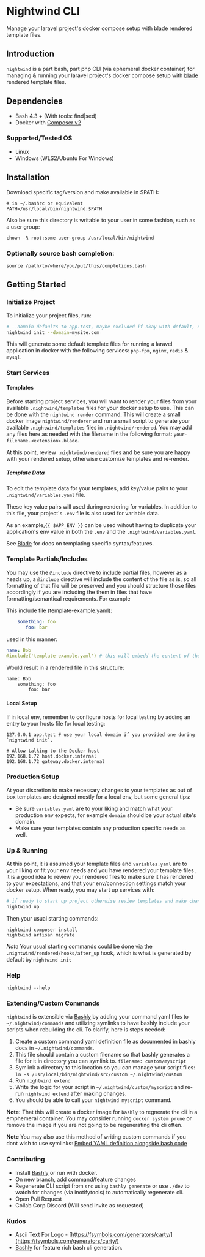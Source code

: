 # Nightwind CLI

Manage your laravel project's docker compose setup with blade rendered template files.

## Introduction

`nightwind` is a part bash, part php CLI (via ephemeral docker container) for managing & running your laravel project's docker compose setup with [blade](https://laravel.com/docs/9.x/blade) rendered template files.

## Dependencies

- Bash 4.3 + (With tools: find|sed)
- Docker with [Composer v2](https://docs.docker.com/compose/cli-command/)

### Supported/Tested OS

- Linux
- Windows (WLS2/Ubuntu For Windows)

## Installation

Download specific tag/version and make available in $PATH:

```
# in ~/.bashrc or equivalent
PATH=/usr/local/bin/nightwind:$PATH
```

Also be sure this directory is writable to your user in some fashion, such as a user group:

`chown -R root:some-user-group /usr/local/bin/nightwind`

### Optionally source bash completion:

`source /path/to/where/you/put/this/completions.bash`

## Getting Started

### Initialize Project

To initialize your project files, run:

```bash
# --domain defaults to app.test, maybe excluded if okay with default, otherwise change according to your current env's domain.
nightwind init --domain=mysite.com
```

This will generate some default template files for running a laravel application in docker with the following services: `php-fpm`, `nginx`, `redis` & `mysql`.

### Start Services

#### Templates

Before starting project services, you will want to render your files from your available `.nightwind/templates` files for your docker setup to use. This can be done
with the `nightwind render` command. This will create a small docker image `nightwind/renderer` and run a small script to generate your available
`.nightwind/templates` files in `.nightwind/rendered`. You may add any files here as needed with the filename in the following format: `your-filename.<extension>.blade`.

At this point, review `.nightwind/rendered` files and be sure you are happy with your rendered setup, otherwise customize templates and re-render.

##### Template Data

To edit the template data for your templates, add key/value pairs to your `.nightwind/variables.yaml` file.

These key value pairs will used during rendering for variables. In addition to this file, your project's `.env` file is also used for variable data.

As an example,`{{ $APP_ENV }}` can be used wihout having to duplicate your application's env value in both the `.env` and the `.nightwind/variables.yaml`.

See [Blade](https://laravel.com/docs/9.x/blade) for docs on templating specific syntax/features.

### Template Partials/Includes

You may use the `@include` directive to include partial files, however as a heads up, a `@include` directive will include the content of the file as is,
so all formatting of that file will be preserved and you should structure those files accordingly if you are including the them in files
that have formatting/semantical requirements. For example

This include file (template-example.yaml):

```yaml
    something: foo
       foo: bar
```

used in this manner:

```yaml
name: Bob
@include('template-example.yaml') # this will embedd the content of the file as is so if you have tabs and specific formatting, it will be preserved
```

Would result in a rendered file in this structure:

```
name: Bob
    something: foo
        foo: bar

```

#### Local Setup

If in local env, remember to configure hosts for local testing by adding an entry to your hosts file for local testing:

```
127.0.0.1 app.test # use your local domain if you provided one during `nightwind init`.

# Allow talking to the Docker host
192.168.1.72 host.docker.internal
192.168.1.72 gateway.docker.internal
```

### Production Setup

At your discretion to make necessary changes to your templates as out of box templates are designed mostly for a local env, but some general tips:

- Be sure `variables.yaml` are to your liking and match what your production env expects, for example `domain` should be your actual site's domain.
- Make sure your templates contain any production specific needs as well.

### Up & Running

At this point, it is assumed your template files and `variables.yaml` are to your liking or fit your env needs and you have rendered your template files
, it is a good idea to review your rendered files to make sure it has rendered to your expectations, and that your env/connection
settings match your docker setup. When ready, you may start up services with:

```bash
# if ready to start up project otherwise review templates and make changes as needed before running:
nightwind up
```

Then your usual starting commands:

```
nightwind composer install
nightwind artisan migrate

```

_Note_ Your usual starting commands could be done via the `.nightwind/rendered/hooks/after_up` hook, which is what is generated by default by `nightwind init`

### Help

`nightwind --help`

### Extending/Custom Commands

`nightwind` is extensible via [Bashly](https://bashly.dannyb.co/configuration/command/) by adding your command yaml files to `~/.nightwind/commands` and
utilizing symlinks to have bashly include your scripts when rebuilding the cli. To clarify, here is steps needed:

1. Create a custom command yaml definition file as documented in bashly docs in `~/.nightwind/commands`.
2. This file should contain a custom filename so that bashly generates a file for it in directory you can symlink to. `filename: custom/myscript`
3. Symlink a directory to this location so you can manage your script files: `ln -s /usr/local/bin/nightwind/src/custom ~/.nightwind/custom`
4. Run `nightwind extend`
5. Write the logic for your script in `~/.nightwind/custom/myscript` and re-run `nightwind extend` after making changes.
6. You should be able to call your `nightwind myscript` command.

**Note:** That this will create a docker image for `bashly` to regnerate the cli in a emphemeral container. You may consider running `docker system prune`
or remove the image if you are not going to be regenerating the cli often.

**Note** You may also use this method of writing custom commands if you dont wish to use symlinks: [Embed YAML definition alongside bash code](https://bashly.dannyb.co/advanced/split-config/#download-command-sh)

### Contributing

- Install [Bashly](https://bashly.dannyb.co/installation/) or run with docker.
- On new branch, add command/feature changes
- Regenerate CLI script from `src` using `bashly generate` or use `./dev` to watch for changes (via inotifytools) to automatically regenerate cli.
- Open Pull Request
- Collab Corp Discord (Will send invite as requested)

### Kudos

- Ascii Text For Logo - [https://fsymbols.com/generators/carty/](https://fsymbols.com/generators/carty/)
- [Bashly](https://bashly.dannyb.co/installation/) for feature rich bash cli generation.
